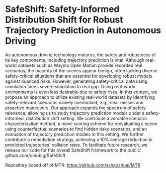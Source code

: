 # SafeShift: Safety-Informed Distribution Shift for Robust Trajectory Prediction in Autonomous Driving 

As autonomous driving technology matures, the safety and robustness of its key components, including trajectory prediction is vital. Although real-world datasets such as Waymo Open Motion provide recorded real scenarios, the majority of the scenes appear benign, often lacking diverse safety-critical situations that are essential for developing robust models against nuanced risks. However, generating safety-critical data using simulation faces severe simulation to real gap. Using real-world environments is even less desirable due to safety risks. In this context, we propose an approach to utilize existing real-world datasets by identifying safety-relevant scenarios naively overlooked, e.g., near misses and proactive maneuvers. Our approach expands the spectrum of safety-relevance, allowing us to study trajectory prediction models under a safety-informed, distribution shift setting. We contribute a versatile scenario characterization method, a novel scoring scheme for reevaluating a scene using counterfactual scenarios to find hidden risky scenarios, and an evaluation of trajectory prediction models in this setting. We further contribute a remediation strategy, achieving a 10% average reduction in predicted trajectories' collision rates. To facilitate future research, we release our code for this overall SafeShift framework to the public: github.com/cmubig/SafeShift

Repository based off of MTR: https://github.com/sshaoshuai/MTR  
